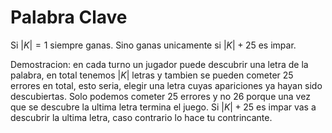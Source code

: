 # Palabra Clave
Si  $|K|=1$ siempre ganas. Sino ganas unicamente si $|K| + 25$ es impar.

Demostracion: en cada turno un jugador puede descubrir una letra de la palabra, en total tenemos $|K|$ letras y tambien se pueden cometer $25$ errores en total, esto seria, elegir una letra cuyas apariciones ya hayan sido descubiertas. Solo podemos cometer $25$ errores y no $26$ porque una vez que se descubre la ultima letra termina el juego. Si $|K| + 25$ es impar vas a descubrir la ultima letra, caso contrario lo hace tu contrincante.

